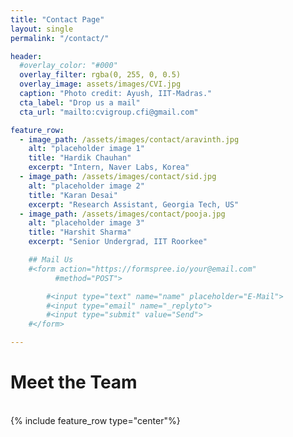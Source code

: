 ```yaml
---
title: "Contact Page"
layout: single
permalink: "/contact/"

header:
  #overlay_color: "#000"
  overlay_filter: rgba(0, 255, 0, 0.5)
  overlay_image: assets/images/CVI.jpg
  caption: "Photo credit: Ayush, IIT-Madras."
  cta_label: "Drop us a mail"
  cta_url: "mailto:cvigroup.cfi@gmail.com"

feature_row:
  - image_path: /assets/images/contact/aravinth.jpg
    alt: "placeholder image 1"
    title: "Hardik Chauhan"
    excerpt: "Intern, Naver Labs, Korea"
  - image_path: /assets/images/contact/sid.jpg
    alt: "placeholder image 2"
    title: "Karan Desai"
    excerpt: "Research Assistant, Georgia Tech, US"
  - image_path: /assets/images/contact/pooja.jpg
    alt: "placeholder image 3"
    title: "Harshit Sharma"
    excerpt: "Senior Undergrad, IIT Roorkee"

    ## Mail Us
    #<form action="https://formspree.io/your@email.com"
          #method="POST">

        #<input type="text" name="name" placeholder="E-Mail">
        #<input type="email" name="_replyto">
        #<input type="submit" value="Send">
    #</form>

---
```


# Meet the Team

<br/>
{% include feature_row type="center"%}
